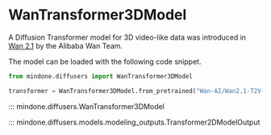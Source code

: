 <!-- Copyright 2024 The HuggingFace Team. All rights reserved.

Licensed under the Apache License, Version 2.0 (the "License"); you may not use this file except in compliance with
the License. You may obtain a copy of the License at

http://www.apache.org/licenses/LICENSE-2.0

Unless required by applicable law or agreed to in writing, software distributed under the License is distributed on
an "AS IS" BASIS, WITHOUT WARRANTIES OR CONDITIONS OF ANY KIND, either express or implied. See the License for the
specific language governing permissions and limitations under the License. -->

# WanTransformer3DModel

A Diffusion Transformer model for 3D video-like data was introduced in [Wan 2.1](https://github.com/Wan-Video/Wan2.1) by the Alibaba Wan Team.

The model can be loaded with the following code snippet.

```python
from mindone.diffusers import WanTransformer3DModel

transformer = WanTransformer3DModel.from_pretrained("Wan-AI/Wan2.1-T2V-1.3B-Diffusers", subfolder="transformer", mindspore_dtype=ms.bfloat16)
```

::: mindone.diffusers.WanTransformer3DModel

::: mindone.diffusers.models.modeling_outputs.Transformer2DModelOutput
